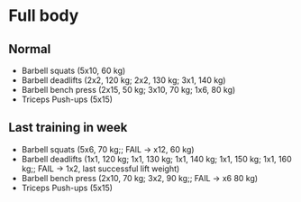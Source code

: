 # Full body
## Normal
* Barbell squats (5x10, 60 kg)
* Barbell deadlifts (2x2, 120 kg; 2x2, 130 kg; 3x1, 140 kg)
* Barbell bench press (2x15, 50 kg; 3x10, 70 kg; 1x6, 80 kg)
* Triceps Push-ups (5x15)

## Last training in week
* Barbell squats (5x6, 70 kg;; FAIL -> x12, 60 kg)
* Barbell deadlifts (1x1, 120 kg; 1x1, 130 kg; 1x1, 140 kg; 1x1, 150 kg; 1x1, 160 kg;; FAIL -> 1x2, last successful lift weight)
* Barbell bench press (2x10, 70 kg; 3x2, 90 kg;; FAIL -> x6 80 kg)
* Triceps Push-ups (5x15)
